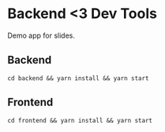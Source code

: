 # Backend <3 Dev Tools

Demo app for slides.

## Backend

```
cd backend && yarn install && yarn start
```

## Frontend

```
cd frontend && yarn install && yarn start
```
